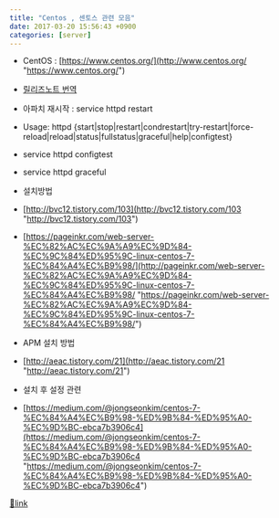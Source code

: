 ```yaml
---
title: "Centos , 센토스 관련 모음"
date: 2017-03-20 15:56:43 +0900
categories: [server]
---
```


- CentOS : [https://www.centos.org/](http://www.centos.org/ "https://www.centos.org/")
- [릴리즈노트 번역](https://wiki.centos.org/kr/Manuals/ReleaseNotes/CentOS7 "릴리즈노트 번역") 

- 아파치 재시작 : service httpd restart
- Usage: httpd {start|stop|restart|condrestart|try-restart|force-reload|reload|status|fullstatus|graceful|help|configtest}
- service httpd configtest
- service httpd graceful

- 설치방법
- [http://bvc12.tistory.com/103](http://bvc12.tistory.com/103 "http://bvc12.tistory.com/103")
- [https://pageinkr.com/web-server-%EC%82%AC%EC%9A%A9%EC%9D%84-%EC%9C%84%ED%95%9C-linux-centos-7-%EC%84%A4%EC%B9%98/](http://pageinkr.com/web-server-%EC%82%AC%EC%9A%A9%EC%9D%84-%EC%9C%84%ED%95%9C-linux-centos-7-%EC%84%A4%EC%B9%98/ "https://pageinkr.com/web-server-%EC%82%AC%EC%9A%A9%EC%9D%84-%EC%9C%84%ED%95%9C-linux-centos-7-%EC%84%A4%EC%B9%98/")

- APM 설치 방법
- [http://aeac.tistory.com/21](http://aeac.tistory.com/21 "http://aeac.tistory.com/21")

- 설치 후 설정 관련
- [https://medium.com/@jongseonkim/centos-7-%EC%84%A4%EC%B9%98-%ED%9B%84-%ED%95%A0-%EC%9D%BC-ebca7b3906c4](https://medium.com/@jongseonkim/centos-7-%EC%84%A4%EC%B9%98-%ED%9B%84-%ED%95%A0-%EC%9D%BC-ebca7b3906c4 "https://medium.com/@jongseonkim/centos-7-%EC%84%A4%EC%B9%98-%ED%9B%84-%ED%95%A0-%EC%9D%BC-ebca7b3906c4")





[🔗link](http://www.mins01.com/mh/tech/read/1061)